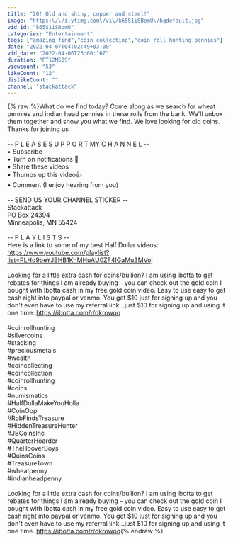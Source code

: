 ```yaml
---
title: "20! Old and shiny, copper and steel!"
image: "https:\/\/i.ytimg.com\/vi\/k65S1iSBomU\/hqdefault.jpg"
vid_id: "k65S1iSBomU"
categories: "Entertainment"
tags: ["amazing find","coin collecting","coin roll hunting pennies"]
date: "2022-04-07T04:02:49+03:00"
vid_date: "2022-04-06T23:00:16Z"
duration: "PT12M50S"
viewcount: "53"
likeCount: "12"
dislikeCount: ""
channel: "stackattack"
---
```

{% raw %}What do we find today? Come along as we search for wheat pennies and indian head pennies in these rolls from the bank. We'll unbox them together and show you what we find. We love looking for old coins. Thanks for joining us <br /><br />-- P L E A S E   S U P P O R T   MY   C H A N N E L --<br />• Subscribe<br />• Turn on notifications 🔔<br />• Share these videos <br />• Thumps up this video👍<br />• Comment (I enjoy hearing from you)<br /><br />-- SEND US YOUR CHANNEL STICKER --<br />Stackattack<br />PO Box 24394<br />Minneapolis, MN 55424<br /><br />-- P L A Y L I S T S --<br />Here is a link to some of my best Half Dollar videos:<br /><a rel="nofollow" target="blank" href="https://www.youtube.com/playlist?list=PLHo9beYJBHB1KhMHuAU0ZF4IGaMu3MVoj">https://www.youtube.com/playlist?list=PLHo9beYJBHB1KhMHuAU0ZF4IGaMu3MVoj</a><br /><br />Looking for a little extra cash for coins/bullion? I am using ibotta to get rebates for things I am already buying - you can check out the gold coin I bought with Ibotta cash in my free gold coin video. Easy to use easy to get cash right into paypal or venmo. You get $10 just for signing up and you don't even have to use my referral link...just $10 for signing up and using it one time. <a rel="nofollow" target="blank" href="https://ibotta.com/r/dkrowoq">https://ibotta.com/r/dkrowoq</a><br /><br />#coinrollhunting<br />#silvercoins<br />#stacking<br />#preciousmetals<br />#wealth<br />#coincollecting<br />#coincollection<br />#coinrollhunting<br />#coins<br />#numismatics<br />#HalfDollaMakeYouHolla<br />#CoinOpp<br />#RobFindsTreasure<br />#HiddenTreasureHunter<br />#JBCoinsInc<br />#QuarterHoarder<br />#TheHooverBoys<br />#QuinsCoins<br />#TreasureTown <br />#wheatpenny<br />#indianheadpenny<br /><br />Looking for a little extra cash for coins/bullion? I am using ibotta to get rebates for things I am already buying - you can check out the gold coin I bought with Ibotta cash in my free gold coin video. Easy to use easy to get cash right into paypal or venmo. You get $10 just for signing up and you don't even have to use my referral link...just $10 for signing up and using it one time. <a rel="nofollow" target="blank" href="https://ibotta.com/r/dkrowoq">https://ibotta.com/r/dkrowoq</a>{% endraw %}
